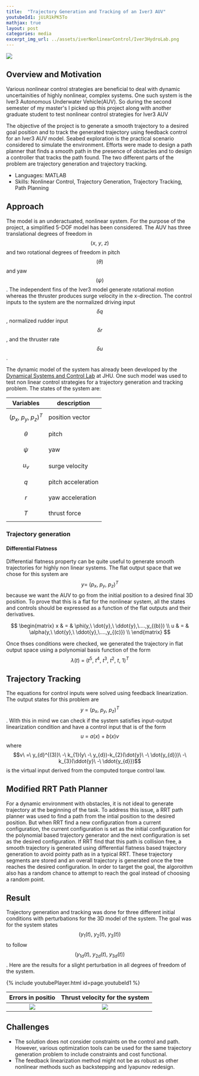 ```yaml
---
title:  "Trajectory Generation and Tracking of an Iver3 AUV"
youtubeId1: jUiR1kPK5To
mathjax: true
layout: post
categories: media
excerpt_img_url: ../assets/iverNonlinearControl/Iver3HydroLab.png
---
```


![](./assets/iverNonlinearControl/Iver3HydroLab.png)

## Overview and Motivation

Various nonlinear control strategies are beneficial to deal with dynamic uncertainities of highly nonlinear, complex systems. One such system is the Iver3 Autonomous Underwater Vehicle(AUV). So during the second semester of my master's I picked up this project along with another graduate student to test nonlinear control strategies for Iver3 AUV

The objective of the project is to generate a smooth trajectory to a desired goal position and to track the generated
trajectory using feedback control for an Iver3 AUV model. Seabed exploration is the practical scenario considered
to simulate the environment. Efforts were made to design a path planner that finds a smooth path in the presence
of obstacles and to design a controller that tracks the path found. The two different parts of the problem are
trajectory generation and trajectory tracking.

- Languages: MATLAB
- Skills: Nonlinear Control, Trajectory Generation, Trajectory Tracking, Path Planning 

## Approach

The model is an underactuated, nonlinear system. For the purpose of the project, a simplified 5-DOF model has been
considered. The AUV has three translational degrees of freedom in $$(x,\ y,\ z)$$ and two rotational degrees of freedom
in pitch $$(\theta)$$ and yaw $$(\psi)$$. The independent fins of the Iver3 model generate rotational motion whereas the thruster
produces surge velocity in the x-direction. The control inputs to the system are the normalized driving input $$\delta q$$ ,
normalized rudder input $$\delta r$$ , and the thruster rate $$\delta u$$.

The dynamic model of the system has already been developed by the [Dynamical Systems and Control Lab](https://dscl.lcsr.jhu.edu/) at JHU. One such model was used to test non linear control strategies for a trajectory generation and tracking problem. The states of the system are:

| Variables                    | description       |
|------------------------------|-------------------|
| $$(p_x,\ p_y,\ p_z)^{T}$$      | position vector   | 
| $$\theta$$                     | pitch             |
| $$\psi$$                       | yaw               | 
| $$u_{v}$$                      | surge velocity    |
| $$q$$                          | pitch acceleration|
| $$r$$                          | yaw acceleration  |
| $$T$$                          | thrust force      |

### Trajectory generation
#### Differential Flatness
Differential flatness property can be quite useful to generate smooth trajectories for highly non linear systems. The flat output space that we chose for this system are $$y =\ (p_x,\ p_y,\ p_z)^{T}$$ because we want the AUV to go from the initial position to a desired final 3D position. To prove that this is a flat for the nonlinear system, all the states and controls should be expressed as a function of the flat outputs and their derivatives.

$$
\begin{matrix}
x & = & \phi(y,\ \dot{y},\ \ddot{y},\....,y_{(b)}) \\
u & = & \alpha(y,\ \dot{y},\ \ddot{y},\....,y_{(c)}) \\
\end{matrix}
$$

Once thses conditions were checked, we generated the trajectory in flat output space using a polynomial basis function of the form $$\lambda(t)\ =\ (t^{5},\ t^{4},\ t^{3},\ t^{2},\ t,\ 1)^{T}$$

## Trajectory Tracking
The equations for control inputs were solved using feedback linearization. The output states for this problem are $$y\ =\ (p_{x},\ p_{y},\ p_{z})^{T}$$. With this in mind we can check if the system satisfies input-output linearization condition and have a control input that is of the form $$u\ =\ a(x)\ +\ b(x)v$$ where $$v\ =\ y_{d}^{(3)}\ -\ k_{1}(y\ -\ y_{d})-k_{2}(\dot{y}\ -\ \dot{y_{d}})\ -\ k_{3}(\ddot{y}\ -\ \ddot{y_{d}})$$ is the virtual input derived from the computed torque control law. 

## Modified RRT Path Planner
For a dynamic environment with obstacles, it is not ideal to generate trajectory at the beginning of the task. To address this issue, a RRT path planner was used to find a path from the intial position to the desired position. But when RRT find a new configuration from a current configuration, the current configuration is set as the initial configuration for the polynomial based trajectory generator and the next configuration is set as the desired configuration. If RRT find that this path is collision free, a smooth trajectory is generated using differential flatness based trajectory generation to avoid pointy path as in a typical RRT. These trajectory segments are stored and an overall trajectory is generated once the tree reaches the desired configuration. In order to target the goal, the algoroithm also has a random chance to attempt to reach the goal instead of choosing a random point.  

## Result

Trajectory generation and tracking was done for three different initial conditions with perturbations for the 3D model of the system. The goal was for the system states $$(y_1(t),\ y_2 (t),\ y_3(t))$$ to follow $$(y_{1d}(t),\ y_{2d}(t),\ y_{3d}(t))$$. Here are the results for a slight perturbation in all degrees of freedom of the system.

{% include youtubePlayer.html id=page.youtubeId1 %}

Errors in positio                                    |  Thrust velocity for the system
:---------------------------------------------------:|:---------------------------------------------------------:
![](/assets/iverNonlinearControl/Error_config2.jpg)  |  ![](/assets/iverNonlinearControl/Thrust_Vel_config2.jpg)

## Challenges
- The solution does not consider constraints on the control and path. However, various optimization tools can be used for the same trajectory generation problem to include constraints and cost functional.
- The feedback linearization method might not be as robust as other nonlinear methods such as backstepping and lyapunov redesign.  
